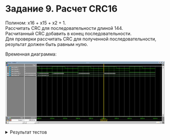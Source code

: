 # Задание 9. Расчет CRC16
Полином: x16 + x15 + x2 + 1.  
Рассчитать CRC для последовательности длиной 144.  
Расчитанный CRC добавить в конец последовательности.  
Для проверки рассчитать CRC для полученной последовательности,  
результат должен быть равным нулю.

Временная диаграмма:

![Временная диаграмма](Временная%20диаграмма.png)

<details>
  <summary>Результат тестов</summary>

```
# CRC16 calculated correctly.
```

</details>
